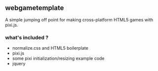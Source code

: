 ## webgametemplate

A simple jumping off point for making cross-platform HTML5 games with pixi.js. 

### what's included ?

- normalize.css and HTML5 boilerplate
- pixi.js
- some pixi initialization/resizing example code
- jquery